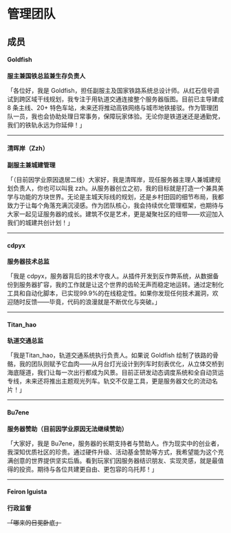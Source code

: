 # 管理团队

## 成员

#### Goldfish

**服主兼国铁总监兼生存负责人**

「各位好，我是 Goldfish，担任副服主及国家铁路系统总设计师。从红石信号调试到跨区域干线规划，我专注于用轨道交通连接整个服务器版图。目前已主导建成 8 条主线、20+ 特色车站，未来还将推动高铁网络与城市地铁接驳。作为管理团队一员，我也会协助处理日常事务，保障玩家体验。无论你是铁道迷还是通勤党，我们的铁轨永远为你延伸！」

---

#### 清晖岸（Zzh）

**副服主兼城建管理**

「（目前因学业原因退居二线）大家好，我是清晖岸，现任服务器主理人兼城建规划负责人，你也可以叫我 zzh。从服务器创立之初，我的目标就是打造一个兼具美学与功能的方块世界。无论是主城天际线的规划，还是乡村田园的细节布局，我都致力于让每个角落充满沉浸感。作为团队核心，我会持续优化管理框架，也期待与大家一起见证服务器的成长。建筑不仅是艺术，更是凝聚社区的纽带——欢迎加入我们的城建共创计划！」

---

#### cdpyx

**服务器技术总监**

「我是 cdpyx，服务器背后的技术守夜人。从插件开发到反作弊系统，从数据备份到服务器扩容，我的工作就是让这个世界的齿轮无声而稳定地运转。通过定制化工具和自动化脚本，已实现99.9%的在线稳定性。如果你发现任何技术漏洞，欢迎随时反馈——毕竟，代码的浪漫就是不断优化与突破。」

---

#### Titan_hao

**轨道交通总监**

「我是Titan_hao，轨道交通系统执行负责人。如果说 Goldfish 绘制了铁路的骨骼，我的团队则赋予它血肉——从月台灯光设计到列车时刻表优化，从立体交桥到海底隧道，我们让每一次出行都成为风景。目前正研发动态调度系统和全自动货运专线，未来还将推出主题观光列车。轨交不仅是工具，更是服务器文化的流动名片！」

---


#### Bu7ene

**服务器赞助（目前因学业原因无法继续赞助）**

「大家好，我是 Bu7ene，服务器的长期支持者与赞助人。作为现实中的创业者，我深知优质社区的珍贵。通过硬件升级、活动基金赞助等方式，我希望能为这个充满创意的世界提供坚实后盾。看到玩家们因服务器结识朋友、实现灵感，就是最值得的投资。期待与各位共建更自由、更包容的乌托邦！」

---

#### Feiron Iguista

**行政监督**

~~「哪来的日冕卧底」~~